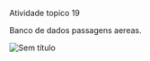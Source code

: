 Atividade topico 19 

Banco de dados passagens aereas.


![Sem título](https://user-images.githubusercontent.com/106816254/186984101-0437b388-5a23-4f31-b496-dc88c2a51e62.jpg)
